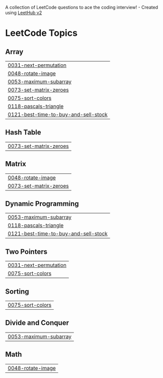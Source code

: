 A collection of LeetCode questions to ace the coding interview! - Created using [LeetHub v2](https://github.com/arunbhardwaj/LeetHub-2.0)
<!---LeetCode Topics Start-->
# LeetCode Topics
## Array
|  |
| ------- |
| [0031-next-permutation](https://github.com/sameer480/Array/tree/master/0031-next-permutation) |
| [0048-rotate-image](https://github.com/sameer480/Array/tree/master/0048-rotate-image) |
| [0053-maximum-subarray](https://github.com/sameer480/Array/tree/master/0053-maximum-subarray) |
| [0073-set-matrix-zeroes](https://github.com/sameer480/Array/tree/master/0073-set-matrix-zeroes) |
| [0075-sort-colors](https://github.com/sameer480/Array/tree/master/0075-sort-colors) |
| [0118-pascals-triangle](https://github.com/sameer480/Array/tree/master/0118-pascals-triangle) |
| [0121-best-time-to-buy-and-sell-stock](https://github.com/sameer480/Array/tree/master/0121-best-time-to-buy-and-sell-stock) |
## Hash Table
|  |
| ------- |
| [0073-set-matrix-zeroes](https://github.com/sameer480/Array/tree/master/0073-set-matrix-zeroes) |
## Matrix
|  |
| ------- |
| [0048-rotate-image](https://github.com/sameer480/Array/tree/master/0048-rotate-image) |
| [0073-set-matrix-zeroes](https://github.com/sameer480/Array/tree/master/0073-set-matrix-zeroes) |
## Dynamic Programming
|  |
| ------- |
| [0053-maximum-subarray](https://github.com/sameer480/Array/tree/master/0053-maximum-subarray) |
| [0118-pascals-triangle](https://github.com/sameer480/Array/tree/master/0118-pascals-triangle) |
| [0121-best-time-to-buy-and-sell-stock](https://github.com/sameer480/Array/tree/master/0121-best-time-to-buy-and-sell-stock) |
## Two Pointers
|  |
| ------- |
| [0031-next-permutation](https://github.com/sameer480/Array/tree/master/0031-next-permutation) |
| [0075-sort-colors](https://github.com/sameer480/Array/tree/master/0075-sort-colors) |
## Sorting
|  |
| ------- |
| [0075-sort-colors](https://github.com/sameer480/Array/tree/master/0075-sort-colors) |
## Divide and Conquer
|  |
| ------- |
| [0053-maximum-subarray](https://github.com/sameer480/Array/tree/master/0053-maximum-subarray) |
## Math
|  |
| ------- |
| [0048-rotate-image](https://github.com/sameer480/Array/tree/master/0048-rotate-image) |
<!---LeetCode Topics End-->
